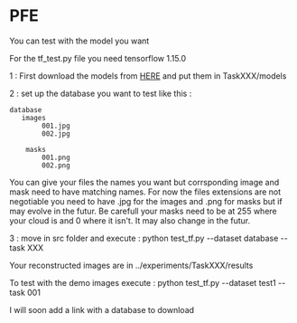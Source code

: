 # PFE

You can test with the model you want

For the tf_test.py file you need tensorflow 1.15.0

1 : First download the models from [HERE](https://drive.google.com/drive/folders/14NAl7_aFo5CKsfZtikx-7ugfuKobisI8?usp=sharing)  and put them in TaskXXX/models

2 : set up the database you want to test like this :


    database
       images
            001.jpg
            002.jpg
            
        masks
            001.png
            002.png
            
You can give your files the names you want but corrsponding image and mask need to have matching names. For now the files extensions are not negotiable you need to have .jpg    for the images and .png for masks but if may evolve in the futur.
Be carefull your masks need to be at 255 where your cloud is and 0 where it isn't. It may also change in the futur.
     
 3 : move in src folder and execute : python test_tf.py --dataset database --task XXX
 
 Your reconstructed images are in ../experiments/TaskXXX/results


To test with the demo images execute : python test_tf.py --dataset test1 --task 001

I will soon add a link with a database to download
